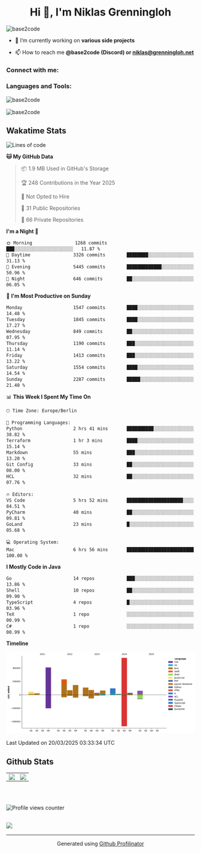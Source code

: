 <h1 align="center">Hi 👋, I'm Niklas Grenningloh</h1>
<!-- <h3 align="center">A passionate backend developer from Germany</h3> -->

<p align="left"> <img src="https://komarev.com/ghpvc/?username=base2code&label=Profile%20views&color=0e75b6&style=flat" alt="base2code" /> </p>

- 🔭 I’m currently working on **various side projects**

- 📫 How to reach me **@base2code (Discord) or niklas@grenningloh.net**

<h3 align="left">Connect with me:</h3>
<p align="left">
</p>

<h3 align="left">Languages and Tools:</h3>
<!-- <p align="left"> <a href="https://aws.amazon.com" target="_blank" rel="noreferrer"> <img src="https://raw.githubusercontent.com/devicons/devicon/master/icons/amazonwebservices/amazonwebservices-original-wordmark.svg" alt="aws" width="40" height="40"/> </a> <a href="https://www.gnu.org/software/bash/" target="_blank" rel="noreferrer"> <img src="https://www.vectorlogo.zone/logos/gnu_bash/gnu_bash-icon.svg" alt="bash" width="40" height="40"/> </a> <a href="https://dart.dev" target="_blank" rel="noreferrer"> <img src="https://www.vectorlogo.zone/logos/dartlang/dartlang-icon.svg" alt="dart" width="40" height="40"/> </a> <a href="https://www.docker.com/" target="_blank" rel="noreferrer"> <img src="https://raw.githubusercontent.com/devicons/devicon/master/icons/docker/docker-original-wordmark.svg" alt="docker" width="40" height="40"/> </a> <a href="https://www.elastic.co" target="_blank" rel="noreferrer"> <img src="https://www.vectorlogo.zone/logos/elastic/elastic-icon.svg" alt="elasticsearch" width="40" height="40"/> </a> <a href="https://www.figma.com/" target="_blank" rel="noreferrer"> <img src="https://www.vectorlogo.zone/logos/figma/figma-icon.svg" alt="figma" width="40" height="40"/> </a> <a href="https://flutter.dev" target="_blank" rel="noreferrer"> <img src="https://www.vectorlogo.zone/logos/flutterio/flutterio-icon.svg" alt="flutter" width="40" height="40"/> </a> <a href="https://cloud.google.com" target="_blank" rel="noreferrer"> <img src="https://www.vectorlogo.zone/logos/google_cloud/google_cloud-icon.svg" alt="gcp" width="40" height="40"/> </a> <a href="https://git-scm.com/" target="_blank" rel="noreferrer"> <img src="https://www.vectorlogo.zone/logos/git-scm/git-scm-icon.svg" alt="git" width="40" height="40"/> </a> <a href="https://golang.org" target="_blank" rel="noreferrer"> <img src="https://raw.githubusercontent.com/devicons/devicon/master/icons/go/go-original.svg" alt="go" width="40" height="40"/> </a> <a href="https://grafana.com" target="_blank" rel="noreferrer"> <img src="https://www.vectorlogo.zone/logos/grafana/grafana-icon.svg" alt="grafana" width="40" height="40"/> </a> <a href="https://www.java.com" target="_blank" rel="noreferrer"> <img src="https://raw.githubusercontent.com/devicons/devicon/master/icons/java/java-original.svg" alt="java" width="40" height="40"/> </a> <a href="https://www.jenkins.io" target="_blank" rel="noreferrer"> <img src="https://www.vectorlogo.zone/logos/jenkins/jenkins-icon.svg" alt="jenkins" width="40" height="40"/> </a> <a href="https://www.linux.org/" target="_blank" rel="noreferrer"> <img src="https://raw.githubusercontent.com/devicons/devicon/master/icons/linux/linux-original.svg" alt="linux" width="40" height="40"/> </a> <a href="https://mariadb.org/" target="_blank" rel="noreferrer"> <img src="https://www.vectorlogo.zone/logos/mariadb/mariadb-icon.svg" alt="mariadb" width="40" height="40"/> </a> <a href="https://www.mongodb.com/" target="_blank" rel="noreferrer"> <img src="https://raw.githubusercontent.com/devicons/devicon/master/icons/mongodb/mongodb-original-wordmark.svg" alt="mongodb" width="40" height="40"/> </a> <a href="https://www.mysql.com/" target="_blank" rel="noreferrer"> <img src="https://raw.githubusercontent.com/devicons/devicon/master/icons/mysql/mysql-original-wordmark.svg" alt="mysql" width="40" height="40"/> </a> <a href="https://www.nginx.com" target="_blank" rel="noreferrer"> <img src="https://raw.githubusercontent.com/devicons/devicon/master/icons/nginx/nginx-original.svg" alt="nginx" width="40" height="40"/> </a> <a href="https://www.postgresql.org" target="_blank" rel="noreferrer"> <img src="https://raw.githubusercontent.com/devicons/devicon/master/icons/postgresql/postgresql-original-wordmark.svg" alt="postgresql" width="40" height="40"/> </a> <a href="https://www.python.org" target="_blank" rel="noreferrer"> <img src="https://raw.githubusercontent.com/devicons/devicon/master/icons/python/python-original.svg" alt="python" width="40" height="40"/> </a> <a href="https://redis.io" target="_blank" rel="noreferrer"> <img src="https://raw.githubusercontent.com/devicons/devicon/master/icons/redis/redis-original-wordmark.svg" alt="redis" width="40" height="40"/> </a> <a href="https://spring.io/" target="_blank" rel="noreferrer"> <img src="https://www.vectorlogo.zone/logos/springio/springio-icon.svg" alt="spring" width="40" height="40"/> </a> <a href="https://www.sqlite.org/" target="_blank" rel="noreferrer"> <img src="https://www.vectorlogo.zone/logos/sqlite/sqlite-icon.svg" alt="sqlite" width="40" height="40"/> </a> <a href="https://www.tensorflow.org" target="_blank" rel="noreferrer"> <img src="https://www.vectorlogo.zone/logos/tensorflow/tensorflow-icon.svg" alt="tensorflow" width="40" height="40"/> </a> </p> -->

<p><img align="center" src="https://github-readme-stats.vercel.app/api/top-langs?username=base2code&show_icons=true&locale=en&layout=compact" alt="base2code" /></p>

<p><img align="center" src="https://github-readme-streak-stats.herokuapp.com/?user=base2code&" alt="base2code" /></p>

## Wakatime Stats

<!--START_SECTION:waka-->
![Lines of code](https://img.shields.io/badge/From%20Hello%20World%20I%27ve%20Written-1.9%20million%20lines%20of%20code-blue)

**🐱 My GitHub Data** 

> 📦 1.9 MB Used in GitHub's Storage 
 > 
> 🏆 248 Contributions in the Year 2025
 > 
> 🚫 Not Opted to Hire
 > 
> 📜 31 Public Repositories 
 > 
> 🔑 66 Private Repositories 
 > 
**I'm a Night 🦉** 

```text
🌞 Morning                1268 commits        ███░░░░░░░░░░░░░░░░░░░░░░   11.87 % 
🌆 Daytime                3326 commits        ████████░░░░░░░░░░░░░░░░░   31.13 % 
🌃 Evening                5445 commits        █████████████░░░░░░░░░░░░   50.96 % 
🌙 Night                  646 commits         ██░░░░░░░░░░░░░░░░░░░░░░░   06.05 % 
```
📅 **I'm Most Productive on Sunday** 

```text
Monday                   1547 commits        ████░░░░░░░░░░░░░░░░░░░░░   14.48 % 
Tuesday                  1845 commits        ████░░░░░░░░░░░░░░░░░░░░░   17.27 % 
Wednesday                849 commits         ██░░░░░░░░░░░░░░░░░░░░░░░   07.95 % 
Thursday                 1190 commits        ███░░░░░░░░░░░░░░░░░░░░░░   11.14 % 
Friday                   1413 commits        ███░░░░░░░░░░░░░░░░░░░░░░   13.22 % 
Saturday                 1554 commits        ████░░░░░░░░░░░░░░░░░░░░░   14.54 % 
Sunday                   2287 commits        █████░░░░░░░░░░░░░░░░░░░░   21.40 % 
```


📊 **This Week I Spent My Time On** 

```text
🕑︎ Time Zone: Europe/Berlin

💬 Programming Languages: 
Python                   2 hrs 41 mins       ██████████░░░░░░░░░░░░░░░   38.82 % 
Terraform                1 hr 3 mins         ████░░░░░░░░░░░░░░░░░░░░░   15.14 % 
Markdown                 55 mins             ███░░░░░░░░░░░░░░░░░░░░░░   13.20 % 
Git Config               33 mins             ██░░░░░░░░░░░░░░░░░░░░░░░   08.00 % 
HCL                      32 mins             ██░░░░░░░░░░░░░░░░░░░░░░░   07.76 % 

🔥 Editors: 
VS Code                  5 hrs 52 mins       █████████████████████░░░░   84.51 % 
PyCharm                  40 mins             ██░░░░░░░░░░░░░░░░░░░░░░░   09.81 % 
GoLand                   23 mins             █░░░░░░░░░░░░░░░░░░░░░░░░   05.68 % 

💻 Operating System: 
Mac                      6 hrs 56 mins       █████████████████████████   100.00 % 
```

**I Mostly Code in Java** 

```text
Go                       14 repos            ███░░░░░░░░░░░░░░░░░░░░░░   13.86 % 
Shell                    10 repos            ██░░░░░░░░░░░░░░░░░░░░░░░   09.90 % 
TypeScript               4 repos             █░░░░░░░░░░░░░░░░░░░░░░░░   03.96 % 
TeX                      1 repo              ░░░░░░░░░░░░░░░░░░░░░░░░░   00.99 % 
C#                       1 repo              ░░░░░░░░░░░░░░░░░░░░░░░░░   00.99 % 
```



**Timeline**

![Lines of Code chart](https://raw.githubusercontent.com/base2code/base2code/main/assets/bar_graph.png)


 Last Updated on 20/03/2025 03:33:34 UTC
<!--END_SECTION:waka-->


## Github Stats  
<table><tr><td valign="top" width="50%">

<img src="https://github-readme-stats.vercel.app/api?username=base2code&show_icons=true&count_private=true&hide_border=true" align="left" style="width: 100%" />

</td><td valign="top" width="50%">

<img src="https://github-readme-stats.vercel.app/api/top-langs/?username=base2code&hide_border=true&layout=compact" align="left" style="width: 100%" />

</td></tr></table>  

<br/>  

  

<br/>  

![Profile views counter](https://komarev.com/ghpvc/?username=base2code&&style=flat-square)  
  

<br/>  

<div>
            <a href="https://paypal.me/niklasgrenningloh" target="_blank" style="display: inline-block;">
                <img
                    src="https://img.shields.io/badge/Donate-PayPal-blue.svg?style=flat-square" 
                    align="left"
                />
            </a>
<br />

----
<div align="center">Generated using <a href="https://profilinator.rishav.dev/" target="_blank">Github Profilinator</a></div>
